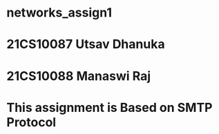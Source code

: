 # networks_assign1
# 21CS10087 Utsav Dhanuka
# 21CS10088 Manaswi Raj
# This assignment is Based on SMTP Protocol
